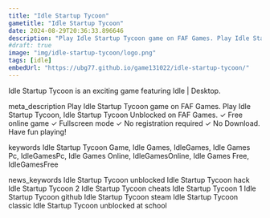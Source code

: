 ```yaml
---
title: "Idle Startup Tycoon"
gametitle: "Idle Startup Tycoon"
date: 2024-08-29T20:36:33.896646
description: "Play Idle Startup Tycoon game on FAF Games. Play Idle Startup Tycoon, Idle Startup Tycoon Unblocked on FAF Games. ✓ Free online game ✓ Fullscreen mode ✓ No registration required ✓ No Download. Have fun playing!"
#draft: true
image: "img/idle-startup-tycoon/logo.png"
tags: [idle]
embedUrl: "https://ubg77.github.io/game131022/idle-startup-tycoon/"
---
```


Idle Startup Tycoon is an exciting game featuring Idle | Desktop.

meta_description
Play Idle Startup Tycoon game on FAF Games. Play Idle Startup Tycoon, Idle Startup Tycoon Unblocked on FAF Games. ✓ Free online game ✓ Fullscreen mode ✓ No registration required ✓ No Download. Have fun playing!


keywords
Idle Startup Tycoon Game, Idle Games, IdleGames, Idle Games Pc, IdleGamesPc, Idle Games Online, IdleGamesOnline, Idle Games Free, IdleGamesFree


news_keywords
Idle Startup Tycoon unblocked Idle Startup Tycoon hack Idle Startup Tycoon 2 Idle Startup Tycoon cheats Idle Startup Tycoon 1 Idle Startup Tycoon github Idle Startup Tycoon steam Idle Startup Tycoon classic Idle Startup Tycoon unblocked at school
